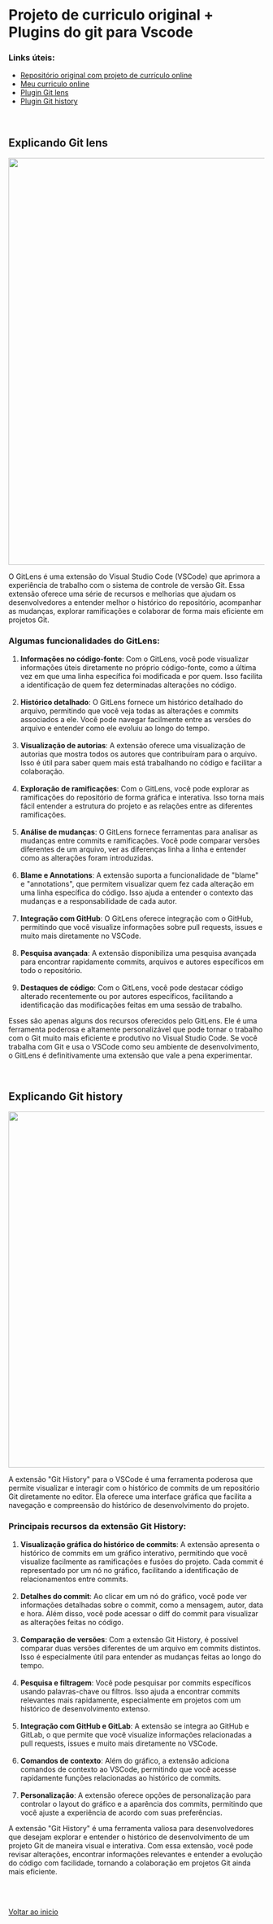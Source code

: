 # Projeto de curriculo original + Plugins do git para Vscode

### Links úteis:
- [Repositório original com projeto de currículo online](https://github.com/felicityBR/felicitybr.github.io)
- [Meu curriculo online](https://github.com/Joshpcbrrj/Joshpcbrrj.github.io)
- [Plugin Git lens](https://marketplace.visualstudio.com/items?itemName=eamodio.gitlens)
- [Plugin Git history](https://marketplace.visualstudio.com/items?itemName=donjayamanne.githistory)

<br>

## Explicando Git lens

<img src="/Conteúdo do curso/6 - Criacao de curriculo online/img/1.png" width="800">

O GitLens é uma extensão do Visual Studio Code (VSCode) que aprimora a experiência de trabalho com o sistema de controle de versão Git. Essa extensão oferece uma série de recursos e melhorias que ajudam os desenvolvedores a entender melhor o histórico do repositório, acompanhar as mudanças, explorar ramificações e colaborar de forma mais eficiente em projetos Git.

### Algumas funcionalidades do GitLens:

1. **Informações no código-fonte**: Com o GitLens, você pode visualizar informações úteis diretamente no próprio código-fonte, como a última vez em que uma linha específica foi modificada e por quem. Isso facilita a identificação de quem fez determinadas alterações no código.<br><br>
2. **Histórico detalhado**: O GitLens fornece um histórico detalhado do arquivo, permitindo que você veja todas as alterações e commits associados a ele. Você pode navegar facilmente entre as versões do arquivo e entender como ele evoluiu ao longo do tempo.<br><br>
3. **Visualização de autorias**: A extensão oferece uma visualização de autorias que mostra todos os autores que contribuíram para o arquivo. Isso é útil para saber quem mais está trabalhando no código e facilitar a colaboração.<br><br>
4. **Exploração de ramificações**: Com o GitLens, você pode explorar as ramificações do repositório de forma gráfica e interativa. Isso torna mais fácil entender a estrutura do projeto e as relações entre as diferentes ramificações.<br><br>
5. **Análise de mudanças**: O GitLens fornece ferramentas para analisar as mudanças entre commits e ramificações. Você pode comparar versões diferentes de um arquivo, ver as diferenças linha a linha e entender como as alterações foram introduzidas.<br><br>
6. **Blame e Annotations**: A extensão suporta a funcionalidade de "blame" e "annotations", que permitem visualizar quem fez cada alteração em uma linha específica do código. Isso ajuda a entender o contexto das mudanças e a responsabilidade de cada autor.<br><br>
7. **Integração com GitHub**: O GitLens oferece integração com o GitHub, permitindo que você visualize informações sobre pull requests, issues e muito mais diretamente no VSCode.<br><br>
8. **Pesquisa avançada**: A extensão disponibiliza uma pesquisa avançada para encontrar rapidamente commits, arquivos e autores específicos em todo o repositório.<br><br>
9. **Destaques de código**: Com o GitLens, você pode destacar código alterado recentemente ou por autores específicos, facilitando a identificação das modificações feitas em uma sessão de trabalho.

Esses são apenas alguns dos recursos oferecidos pelo GitLens. Ele é uma ferramenta poderosa e altamente personalizável que pode tornar o trabalho com o Git muito mais eficiente e produtivo no Visual Studio Code. Se você trabalha com Git e usa o VSCode como seu ambiente de desenvolvimento, o GitLens é definitivamente uma extensão que vale a pena experimentar.

<br>

## Explicando Git history

<img src="/Conteúdo do curso/6 - Criacao de curriculo online/img/2.png" width="700">

A extensão "Git History" para o VSCode é uma ferramenta poderosa que permite visualizar e interagir com o histórico de commits de um repositório Git diretamente no editor. Ela oferece uma interface gráfica que facilita a navegação e compreensão do histórico de desenvolvimento do projeto.

### Principais recursos da extensão Git History:
1. **Visualização gráfica do histórico de commits**: A extensão apresenta o histórico de commits em um gráfico interativo, permitindo que você visualize facilmente as ramificações e fusões do projeto. Cada commit é representado por um nó no gráfico, facilitando a identificação de relacionamentos entre commits.<br><br>
2. **Detalhes do commit**: Ao clicar em um nó do gráfico, você pode ver informações detalhadas sobre o commit, como a mensagem, autor, data e hora. Além disso, você pode acessar o diff do commit para visualizar as alterações feitas no código.<br><br>
3. **Comparação de versões**: Com a extensão Git History, é possível comparar duas versões diferentes de um arquivo em commits distintos. Isso é especialmente útil para entender as mudanças feitas ao longo do tempo.<br><br>
4. **Pesquisa e filtragem**: Você pode pesquisar por commits específicos usando palavras-chave ou filtros. Isso ajuda a encontrar commits relevantes mais rapidamente, especialmente em projetos com um histórico de desenvolvimento extenso.<br><br>
5. **Integração com GitHub e GitLab**: A extensão se integra ao GitHub e GitLab, o que permite que você visualize informações relacionadas a pull requests, issues e muito mais diretamente no VSCode.<br><br>
6. **Comandos de contexto**: Além do gráfico, a extensão adiciona comandos de contexto ao VSCode, permitindo que você acesse rapidamente funções relacionadas ao histórico de commits.<br><br>
7. **Personalização**: A extensão oferece opções de personalização para controlar o layout do gráfico e a aparência dos commits, permitindo que você ajuste a experiência de acordo com suas preferências.

A extensão "Git History" é uma ferramenta valiosa para desenvolvedores que desejam explorar e entender o histórico de desenvolvimento de um projeto Git de maneira visual e interativa. Com essa extensão, você pode revisar alterações, encontrar informações relevantes e entender a evolução do código com facilidade, tornando a colaboração em projetos Git ainda mais eficiente.

<br>

<br>

[Voltar ao inicio](/README.md)